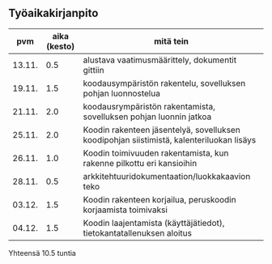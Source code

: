 ## Työaikakirjanpito

|pvm|aika (kesto)|mitä tein|
|------|------|------|
|13.11.|0.5|alustava vaatimusmäärittely, dokumentit gittiin|
|19.11.|1.5|koodausympäristön rakentelu, sovelluksen pohjan luonnostelua|
|21.11.|2.0|koodausrympäristön rakentamista, sovelluksen pohjan luonnin jatkoa|
|25.11.|2.0|Koodin rakenteen jäsentelyä, sovelluksen koodipohjan siistimistä, kalenteriluokan lisäys|
|26.11.|1.0|Koodin toimivuuden rakentamista, kun rakenne pilkottu eri kansioihin|
|28.11.|0.5|arkkitehtuuridokumentaation/luokkakaavion teko|
|03.12.|1.5|Koodin rakenteen korjailua, peruskoodin korjaamista toimivaksi
|04.12.|1.5|Koodin laajentamista (käyttäjätiedot), tietokantatallenuksen aloitus
Yhteensä 10.5 tuntia